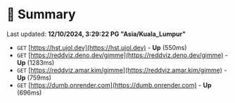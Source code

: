 # 📖 Summary
Last updated: **12/10/2024, 3:29:22 PG "Asia/Kuala_Lumpur"**

- `GET` [https://hst.ujol.dev](https://hst.ujol.dev) - **Up** (550ms)
- `GET` [https://reddviz.deno.dev/gimme](https://reddviz.deno.dev/gimme) - **Up** (1283ms)
- `GET` [https://reddviz.amar.kim/gimme](https://reddviz.amar.kim/gimme) - **Up** (759ms)
- `GET` [https://dumb.onrender.com](https://dumb.onrender.com) - **Up** (696ms)
